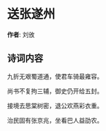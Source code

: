 # 送张遂州

**作者**: 刘攽

## 诗词内容

九折无艰蜀道通，使君车骑最雍容。

尚书不复拘三辅，御史仍开给五封。

接境去思棠树密，退公欢燕彩衣重。

治民固有张京兆，坐看巴人益劭农。

